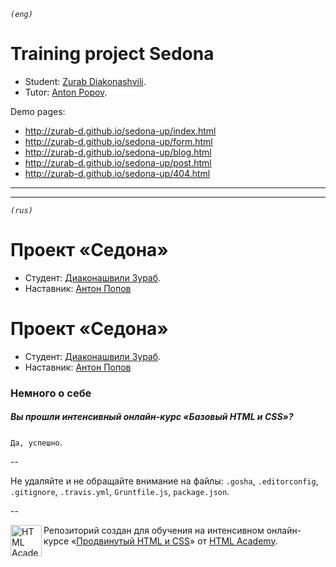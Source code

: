 _`(eng)`_
# Training project Sedona

* Student: [Zurab Diakonashvili](https://htmlacademy.ru/profile/id86410).
* Tutor: [Anton Popov](https://htmlacademy.ru/profile/joker).

Demo pages:
  * http://zurab-d.github.io/sedona-up/index.html
  * http://zurab-d.github.io/sedona-up/form.html
  * http://zurab-d.github.io/sedona-up/blog.html
  * http://zurab-d.github.io/sedona-up/post.html
  * http://zurab-d.github.io/sedona-up/404.html
---
---

_`(rus)`_
# Проект «Седона»

* Студент: [Диаконашвили Зураб](https://htmlacademy.ru/profile/id86410).
* Наставник: <a href="https://htmlacademy.ru/profile/joker">Антон Попов</a>


# Проект «Седона»

* Студент: [Диаконашвили Зураб](https://htmlacademy.ru/profile/id86410).
* Наставник: <a href="https://htmlacademy.ru/profile/joker">Антон Попов</a>

### Немного о себе

##### Вы прошли интенсивный онлайн-курс «Базовый HTML и CSS»?
`Да, успешно`.

--

Не удаляйте и не обращайте внимание на файлы: `.gosha`, `.editorconfig`, `.gitignore`, `.travis.yml`, `Gruntfile.js`, `package.json`.

--

<a href="https://htmlacademy.ru/advanced_intensive"><img align="left" width="50" height="50" title="HTML Academy" src="https://htmlacademy.ru/static/img/logo-github.svg"></a>

Репозиторий создан для обучения на интенсивном онлайн-курсе «[Продвинутый HTML и CSS](https://htmlacademy.ru/advanced_intensive)» от [HTML Academy](https://htmlacademy.ru).
